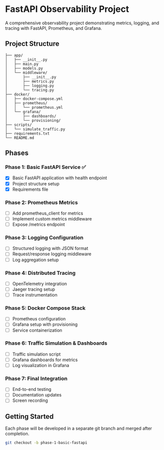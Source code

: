 # FastAPI Observability Project

A comprehensive observability project demonstrating metrics, logging, and tracing with FastAPI, Prometheus, and Grafana.

## Project Structure

```
├── app/
│   ├── __init__.py
│   ├── main.py
│   ├── models.py
│   └── middleware/
│       ├── __init__.py
│       ├── metrics.py
│       ├── logging.py
│       └── tracing.py
├── docker/
│   ├── docker-compose.yml
│   ├── prometheus/
│   │   └── prometheus.yml
│   └── grafana/
│       ├── dashboards/
│       └── provisioning/
├── scripts/
│   └── simulate_traffic.py
├── requirements.txt
└── README.md
```

## Phases

### Phase 1: Basic FastAPI Service ✅
- [x] Basic FastAPI application with health endpoint
- [x] Project structure setup
- [x] Requirements file

### Phase 2: Prometheus Metrics
- [ ] Add prometheus_client for metrics
- [ ] Implement custom metrics middleware
- [ ] Expose /metrics endpoint

### Phase 3: Logging Configuration
- [ ] Structured logging with JSON format
- [ ] Request/response logging middleware
- [ ] Log aggregation setup

### Phase 4: Distributed Tracing
- [ ] OpenTelemetry integration
- [ ] Jaeger tracing setup
- [ ] Trace instrumentation

### Phase 5: Docker Compose Stack
- [ ] Prometheus configuration
- [ ] Grafana setup with provisioning
- [ ] Service containerization

### Phase 6: Traffic Simulation & Dashboards
- [ ] Traffic simulation script
- [ ] Grafana dashboards for metrics
- [ ] Log visualization in Grafana

### Phase 7: Final Integration
- [ ] End-to-end testing
- [ ] Documentation updates
- [ ] Screen recording

## Getting Started

Each phase will be developed in a separate git branch and merged after completion.

```bash
git checkout -b phase-1-basic-fastapi
```
